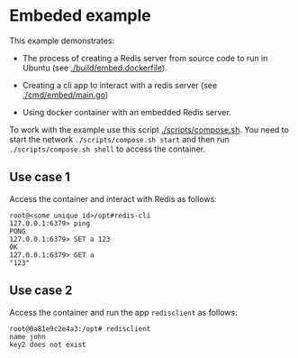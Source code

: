 # Embeded example

This example demonstrates:

* The process of creating a Redis server from source code to run in Ubuntu (see [./build/embed.dockerfile](../build/embed.dockerfile)).

* Creating a cli app to interact with a redis server (see [./cmd/embed/main.go](../cmd/embed/main.go))

* Using docker container with an embedded Redis server.

To work with the example use this script [./scripts/compose.sh](../scripts/compose.sh). You need to start the network `./scripts/compose.sh start` and then run `./scripts/compose.sh shell` to access the container.

## Use case 1 

Access the container and interact with Redis as follows:

```
root@<some unique id>/opt#redis-cli
127.0.0.1:6379> ping
PONG
127.0.0.1:6379> SET a 123
OK
127.0.0.1:6379> GET a
"123"
```

## Use case 2

Access the container and run the app `redisclient` as follows:

```
root@0a81e9c2e4a3:/opt# redisclient 
name john
key2 does not exist
```